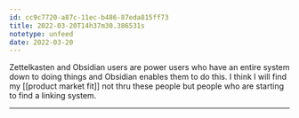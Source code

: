 ```yaml
---
id: cc9c7720-a87c-11ec-b486-87eda815ff73
title: 2022-03-20T14h37m30.386531s
notetype: unfeed
date: 2022-03-20
---
```

Zettelkasten and Obsidian users are power users who have an entire system down to doing things and Obsidian enables them to do this. I think I will find my [[product market fit]] not thru these people but people who are starting to find a linking system.

---

